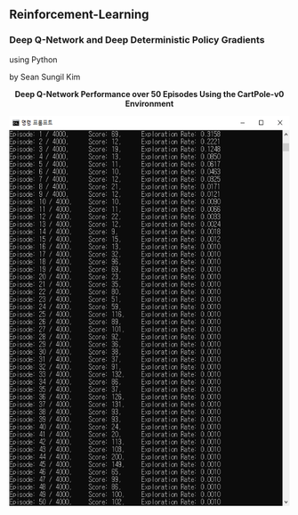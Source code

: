 ## Reinforcement-Learning
### Deep Q-Network and Deep Deterministic Policy Gradients
using Python

by Sean Sungil Kim


<p align="center">
  <b>Deep Q-Network Performance over 50 Episodes Using the CartPole-v0 Environment</b><br>
</p>

<p align="center">
  <img width="600" height="700" src="https://github.com/kimx3314/Reinforcement-Learning/blob/master/output.png">
</p>
